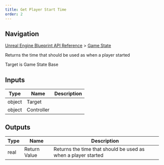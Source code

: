 ```yaml
---
title: Get Player Start Time
order: 2
---
```

## Navigation

[Unreal Engine Blueprint API Reference](https://dev.epicgames.com/documentation/en-us/unreal-engine/BlueprintAPI) > [Game State](https://dev.epicgames.com/documentation/en-us/unreal-engine/BlueprintAPI/GameState)

Returns the time that should be used as when a player started

Target is Game State Base

## Inputs

| Type | Name | Description |
| --- | --- | --- |
| object | Target |  |
| object | Controller |  |

## Outputs

| Type | Name | Description |
| --- | --- | --- |
| real | Return Value | Returns the time that should be used as when a player started |
